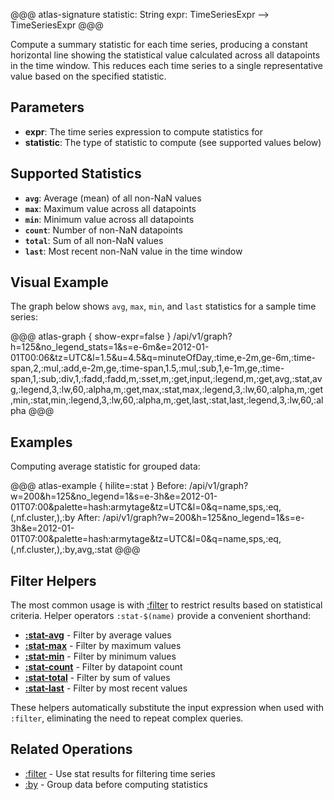 @@@ atlas-signature
statistic: String
expr: TimeSeriesExpr
-->
TimeSeriesExpr
@@@

Compute a summary statistic for each time series, producing a constant horizontal line showing
the statistical value calculated across all datapoints in the time window. This reduces each
time series to a single representative value based on the specified statistic.

## Parameters

* **expr**: The time series expression to compute statistics for
* **statistic**: The type of statistic to compute (see supported values below)

## Supported Statistics

* **`avg`**: Average (mean) of all non-NaN values
* **`max`**: Maximum value across all datapoints
* **`min`**: Minimum value across all datapoints
* **`count`**: Number of non-NaN datapoints
* **`total`**: Sum of all non-NaN values
* **`last`**: Most recent non-NaN value in the time window

## Visual Example

The graph below shows `avg`, `max`, `min`, and `last` statistics for a sample time series:

@@@ atlas-graph { show-expr=false }
/api/v1/graph?h=125&no_legend_stats=1&s=e-6m&e=2012-01-01T00:06&tz=UTC&l=1.5&u=4.5&q=minuteOfDay,:time,e-2m,ge-6m,:time-span,2,:mul,:add,e-2m,ge,:time-span,1.5,:mul,:sub,1,e-1m,ge,:time-span,1,:sub,:div,1,:fadd,:fadd,m,:sset,m,:get,input,:legend,m,:get,avg,:stat,avg,:legend,3,:lw,60,:alpha,m,:get,max,:stat,max,:legend,3,:lw,60,:alpha,m,:get,min,:stat,min,:legend,3,:lw,60,:alpha,m,:get,last,:stat,last,:legend,3,:lw,60,:alpha
@@@

## Examples

Computing average statistic for grouped data:

@@@ atlas-example { hilite=:stat }
Before: /api/v1/graph?w=200&h=125&no_legend=1&s=e-3h&e=2012-01-01T07:00&palette=hash:armytage&tz=UTC&l=0&q=name,sps,:eq,(,nf.cluster,),:by
After: /api/v1/graph?w=200&h=125&no_legend=1&s=e-3h&e=2012-01-01T07:00&palette=hash:armytage&tz=UTC&l=0&q=name,sps,:eq,(,nf.cluster,),:by,avg,:stat
@@@

## Filter Helpers

The most common usage is with [:filter](filter.md) to restrict results based on statistical
criteria. Helper operators `:stat-$(name)` provide a convenient shorthand:

* **[:stat-avg](stat-avg.md)** - Filter by average values
* **[:stat-max](stat-max.md)** - Filter by maximum values
* **[:stat-min](stat-min.md)** - Filter by minimum values
* **[:stat-count](stat-count.md)** - Filter by datapoint count
* **[:stat-total](stat-total.md)** - Filter by sum of values
* **[:stat-last](stat-last.md)** - Filter by most recent values

These helpers automatically substitute the input expression when used with `:filter`, eliminating
the need to repeat complex queries.

## Related Operations

* [:filter](filter.md) - Use stat results for filtering time series
* [:by](by.md) - Group data before computing statistics
